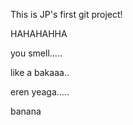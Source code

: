This is JP's first git project!

HAHAHAHHA

you smell.....

like a  bakaaa..

eren yeaga.....

banana
